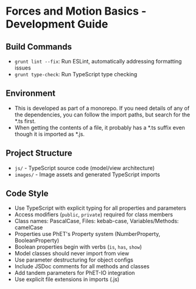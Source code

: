 # Forces and Motion Basics - Development Guide

## Build Commands
- `grunt lint --fix`: Run ESLint, automatically addressing formatting issues
- `grunt type-check`: Run TypeScript type checking

## Environment
- This is developed as part of a monorepo. If you need details of any of the dependencies, you can follow the import paths, but search for the *.ts first.
- When getting the contents of a file, it probably has a *.ts suffix even though it is imported as *.js.

## Project Structure
- `js/` - TypeScript source code (model/view architecture)
- `images/` - Image assets and generated TypeScript imports

## Code Style
- Use TypeScript with explicit typing for all properties and parameters
- Access modifiers (`public`, `private`) required for class members
- Class names: PascalCase, Files: kebab-case, Variables/Methods: camelCase
- Properties use PhET's Property system (NumberProperty, BooleanProperty)
- Boolean properties begin with verbs (`is`, `has`, `show`)
- Model classes should never import from view
- Use parameter destructuring for object configs
- Include JSDoc comments for all methods and classes
- Add tandem parameters for PhET-IO integration
- Use explicit file extensions in imports (.js)